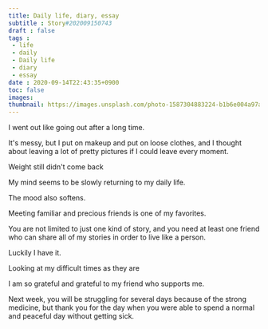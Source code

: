 ```yaml
---
title: Daily life, diary, essay
subtitle : Story#202009150743
draft : false
tags :
 - life
 - daily
 - Daily life
 - diary
 - essay
date : 2020-09-14T22:43:35+0900
toc: false
images: 
thumbnail: https://images.unsplash.com/photo-1587304883224-b1b6e004a97a?ixlib=rb-1.2.1&q=80&fm=jpg&crop=entropy&cs=tinysrgb&w=1080&fit=max&ixid=eyJhcHBfaWQiOjE1NTU0OX0
---
```


I went out like going out after a long time.  

It's messy, but I put on makeup and put on loose clothes, and I thought about leaving a lot of pretty pictures if I could leave every moment.  

Weight still didn't come back  

My mind seems to be slowly returning to my daily life.  

The mood also softens.  

Meeting familiar and precious friends is one of my favorites.  

You are not limited to just one kind of story, and you need at least one friend who can share all of my stories in order to live like a person.  

Luckily I have it.  

Looking at my difficult times as they are  

I am so grateful and grateful to my friend who supports me.  

Next week, you will be struggling for several days because of the strong medicine, but thank you for the day when you were able to spend a normal and peaceful day without getting sick.  

